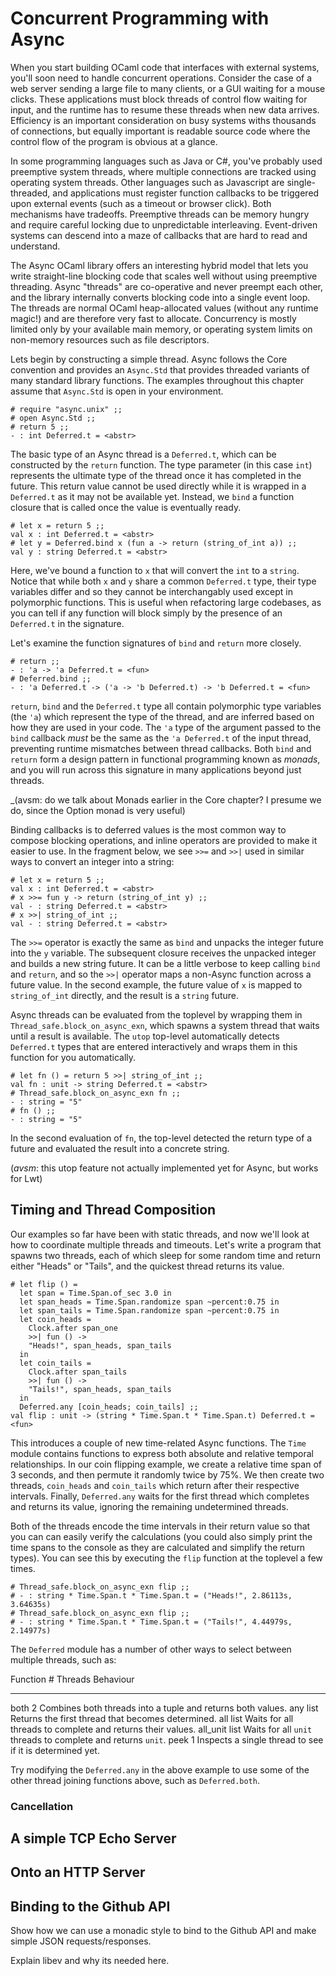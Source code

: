 # Concurrent Programming with Async

When you start building OCaml code that interfaces with external systems,
you'll soon need to handle concurrent operations. Consider the case of a web
server sending a large file to many clients, or a GUI waiting for a mouse
clicks.  These applications must block threads of control flow waiting for
input, and the runtime has to resume these threads when new data arrives.
Efficiency is an important consideration on busy systems withs thousands of
connections, but equally important is readable source code where the control
flow of the program is obvious at a glance.

In some programming languages such as Java or C#, you've probably used
preemptive system threads, where multiple connections are tracked using
operating system threads.  Other languages such as Javascript are
single-threaded, and applications must register function callbacks to be
triggered upon external events (such as a timeout or browser click).  Both
mechanisms have tradeoffs. Preemptive threads can be memory hungry and require
careful locking due to unpredictable interleaving. Event-driven systems can
descend into a maze of callbacks that are hard to read and understand.

The Async OCaml library offers an interesting hybrid model that lets you write
straight-line blocking code that scales well without using preemptive
threading. Async "threads" are co-operative and never preempt each other, and
the library internally converts blocking code into a single event loop.  The
threads are normal OCaml heap-allocated values (without any runtime magic!) and
are therefore very fast to allocate. Concurrency is mostly limited only by your
available main memory, or operating system limits on non-memory resources such
as file descriptors.

Lets begin by constructing a simple thread. Async follows the Core convention
and provides an `Async.Std` that provides threaded variants of many standard
library functions.  The examples throughout this chapter assume that `Async.Std`
is open in your environment.

~~~~~~~~~~~~~~~~~~~~~~~~~~~ { .ocaml-toplevel }
# require "async.unix" ;;
# open Async.Std ;;
# return 5 ;;
- : int Deferred.t = <abstr>
~~~~~~~~~~~~~~~~~~~~~~~~~~~

The basic type of an Async thread is a `Deferred.t`, which can be constructed
by the `return` function.  The type parameter (in this case `int`) represents
the ultimate type of the thread once it has completed in the future.  This
return value cannot be used directly while it is wrapped in a `Deferred.t` as
it may not be available yet.  Instead, we `bind` a function closure that is
called once the value is eventually ready.

~~~~~~~~~~~~~~~~~~~~~~~~~~~ { .ocaml-toplevel }
# let x = return 5 ;;
val x : int Deferred.t = <abstr>
# let y = Deferred.bind x (fun a -> return (string_of_int a)) ;;
val y : string Deferred.t = <abstr>
~~~~~~~~~~~~~~~~~~~~~~~~~~~

Here, we've bound a function to `x` that will convert the `int` to a `string`.
Notice that while both `x` and `y` share a common `Deferred.t` type, their type
variables differ and so they cannot be interchangably used except in
polymorphic functions.  This is useful when refactoring large codebases, as you
can tell if any function will block simply by the presence of an `Deferred.t`
in the signature.

Let's examine the function signatures of `bind` and `return` more closely.

~~~~~~~~~~~~~~~~~~~~~~~~~~~ { .ocaml-toplevel }
# return ;;
- : 'a -> 'a Deferred.t = <fun>
# Deferred.bind ;;
- : 'a Deferred.t -> ('a -> 'b Deferred.t) -> 'b Deferred.t = <fun>
~~~~~~~~~~~~~~~~~~~~~~~~~~~

`return`, `bind` and the `Deferred.t` type all contain polymorphic type
variables (the `'a`) which represent the type of the thread, and are inferred
based on how they are used in your code. The `'a` type of the argument passed
to the `bind` callback *must* be the same as the `'a Deferred.t` of the input
thread, preventing runtime mismatches between thread callbacks.  Both `bind` and
`return` form a design pattern in functional programming known as *monads*, and
you will run across this signature in many applications beyond just threads.

_(avsm: do we talk about Monads earlier in the Core chapter? I presume we do,
since the Option monad is very useful)

Binding callbacks is to deferred values is the most common way to compose
blocking operations, and inline operators are provided to make it easier to use.
In the fragment below, we see `>>=` and `>>|` used in similar ways to convert
an integer into a string:

~~~~~~~~~~~~~~~~~~~~~~~~~~~ { .ocaml-toplevel }
# let x = return 5 ;;
val x : int Deferred.t = <abstr>
# x >>= fun y -> return (string_of_int y) ;;
val - : string Deferred.t = <abstr>
# x >>| string_of_int ;;
val - : string Deferred.t = <abstr>
~~~~~~~~~~~~~~~~~~~~~~~~~~~

The `>>=` operator is exactly the same as `bind` and unpacks the integer future
into the `y` variable. The subsequent closure receives the unpacked integer and
builds a new string future.  It can be a little verbose to keep calling `bind`
and `return`, and so the `>>|` operator maps a non-Async function across a
future value.  In the second example, the future value of `x` is mapped to
`string_of_int` directly, and the result is a `string` future.

Async threads can be evaluated from the toplevel by wrapping them in
`Thread_safe.block_on_async_exn`, which spawns a system thread that waits until
a result is available.  The `utop` top-level automatically detects `Deferred.t`
types that are entered interactively and wraps them in this function for you
automatically.

~~~~~~~~~~~~~~~~~~~~~~~~~~~ { .ocaml-toplevel }
# let fn () = return 5 >>| string_of_int ;;
val fn : unit -> string Deferred.t = <abstr>
# Thread_safe.block_on_async_exn fn ;;
- : string = "5"
# fn () ;;
- : string = "5"
~~~~~~~~~~~~~~~~~~~~~~~~~~~

In the second evaluation of `fn`, the top-level detected the return type of
a future and evaluated the result into a concrete string.

(_avsm_: this utop feature not actually implemented yet for Async, but works for Lwt)

## Timing and Thread Composition

Our examples so far have been with static threads, and now we'll look at how to
coordinate multiple threads and timeouts.  Let's write a program that spawns
two threads, each of which sleep for some random time and return either
"Heads" or "Tails", and the quickest thread returns its value.

~~~~~~~~~~~~~~~~~~~~~~~~~~~ { .ocaml-toplevel }
# let flip () =
  let span = Time.Span.of_sec 3.0 in
  let span_heads = Time.Span.randomize span ~percent:0.75 in
  let span_tails = Time.Span.randomize span ~percent:0.75 in
  let coin_heads =
    Clock.after span_one
    >>| fun () ->
    "Heads!", span_heads, span_tails
  in
  let coin_tails =
    Clock.after span_tails
    >>| fun () ->
    "Tails!", span_heads, span_tails
  in
  Deferred.any [coin_heads; coin_tails] ;;
val flip : unit -> (string * Time.Span.t * Time.Span.t) Deferred.t = <fun>
~~~~~~~~~~~~~~~~~~~~~~~~~~~

This introduces a couple of new time-related Async functions. The `Time` module
contains functions to express both absolute and relative temporal
relationships.  In our coin flipping example, we create a relative time span of
3 seconds, and then permute it randomly twice by 75%.  We then create two
threads, `coin_heads` and `coin_tails` which return after their respective
intervals.  Finally, `Deferred.any` waits for the first thread which completes
and returns its value, ignoring the remaining undetermined threads.

Both of the threads encode the time intervals in their return value so that you
can can easily verify the calculations (you could also simply print the time
spans to the console as they are calculated and simplify the return types).
You can see this by executing the `flip` function at the toplevel a few times.

~~~~~~~~~~~~~~~~~~~~~~~~~~~ { .ocaml-toplevel }
# Thread_safe.block_on_async_exn flip ;;
# - : string * Time.Span.t * Time.Span.t = ("Heads!", 2.86113s, 3.64635s) 
# Thread_safe.block_on_async_exn flip ;;
# - : string * Time.Span.t * Time.Span.t = ("Tails!", 4.44979s, 2.14977s)
~~~~~~~~~~~~~~~~~~~~~~~~~~~

The `Deferred` module has a number of other ways to select between multiple
threads, such as:

Function    # Threads  Behaviour
--------    ---------  ---------
both        2          Combines both threads into a tuple and returns both values.
any         list       Returns the first thread that becomes determined.
all         list       Waits for all threads to complete and returns their values.
all_unit    list       Waits for all `unit` threads to complete and returns `unit`.
peek        1          Inspects a single thread to see if it is determined yet.

Try modifying the `Deferred.any` in the above example to use some of the other
thread joining functions above, such as `Deferred.both`.

### Cancellation

## A simple TCP Echo Server

## Onto an HTTP Server

## Binding to the Github API

Show how we can use a monadic style to bind to the Github API and make simple JSON requests/responses.

<sidebar><title>A Note on Portability</title>

Explain libev and why its needed here.

</sidebar>


